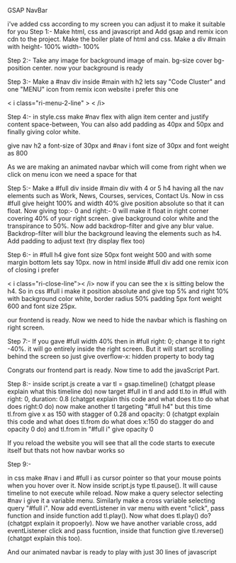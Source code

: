GSAP NavBar

i've added css according to my screen you can adjust it to make it suitable for you
Step 1:- 
Make html, css and javascript and Add gsap and remix icon cdn to the project. Make the boiler plate of html and css. Make a div #main with height- 100% width- 100% 

Step 2:- 
Take any image for background image of main. bg-size cover bg-position center. now your background is ready

Step 3:- 
Make a #nav div inside #main with h2 lets say "Code Cluster" and one "MENU" icon from remix icon website i prefer this one 

< i class="ri-menu-2-line" > < /i>

Step 4:- 
in style.css make #nav flex with align item center and justify content space-between, You can also add padding as 40px and 50px and finally giving color white.

give nav h2 a font-size of 30px and #nav i font size of 30px and font weight as 800


As we are making an animated navbar which will come from right when we click on menu icon we need a space for that

Step 5:-
Make a #full div inside #main div with 4 or 5 h4 having all the nav elements such as Work, News, Courses, services, Contact Us. Now in css #full give  height 100% and width 40% give position absolute so that it can float. Now giving top:- 0 and right:- 0 will make it float in right corner covering 40% of your right screen. give background color white and the transpirance to 50%. Now add backdrop-filter and give any blur value. Backdrop-filter will blur the background leaving the elements such as h4. Add padding to adjust text (try display flex too)

Step 6:- 
in #full h4 give font size 50px font weight 500 and with some margin bottom lets say 10px. now in html inside #full div add one remix icon of closing i prefer 

< i class="ri-close-line">< /i>
now if you can see the x is sitting below the h4. So in css #full i make it position absolute and give top 5% and right 10% with background color white, border radius 50% padding 5px font weight 600 and font size 25px.

our frontend is ready. Now we need to hide the navbar which is flashing on right screen. 


Step 7:- If you gave #full width 40% then in #full right: 0; change it to right -40%. it will go entirely inside the right screen. But it will start scrolling behind the screen so just give overflow-x: hidden property to body tag

Congrats our frontend part is ready. Now time to add the javaScript Part.


Step 8:- 
inside script.js create a var tl = gsap.timeline() (chatgpt please explain what this timeline do)
now target #full in tl and add tl.to in #full with right: 0, duration: 0.8 (chatgpt explain this code and what does tl.to do what does right:0 do)
now make another tl targeting "#full h4" but this time tl.from give x as 150 with stagger of 0.28 and opacity: 0 (chatgpt explain this code and what does tl.from do what does x:150 do stagger do and opacity 0 do)
and tl.from in "#full i" give opacity 0

If you reload the website you will see that all the code starts to execute itself but thats not how navbar works so 

Step 9:- 

in css make #nav i and #full i as cursor pointer so that your mouse points when you hover over it. Now inside script.js type tl.pause(). It will cause timeline to not execute while reload. Now make a query selector selecting #nav i give it a variable menu. Similarly make a cross variable selecting query "#full i". Now add eventListener in var menu with event "click", pass function and inside function add tl.play(). Now what does tl.play() do? (chatgpt explain it propoerly). Now we have another variable cross, add eventListener click and pass fucntion, inside that function give tl.reverse() (chatgpt explain this too).

And our animated navbar is ready to play with just 30 lines of javascript